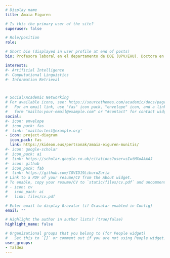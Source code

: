 ```yaml
---
# Display name
title: Amaia Eiguren

# Is this the primary user of the site?
superuser: false

# Role/position
role: 

# Short bio (displayed in user profile at end of posts)
bio: Profesora laboral en el departamento de DOE (UPV/EHU). Doctora en psicodidáctica por   la   UPV.Grupo   de   Investigación   Consolidado   del   GV   KideON. Investigadora   de   las consecuencias psico-sociales y educativas de la pandemia por COVID-19 en la CAV.

interests:
#- Artificial Intelligence
#- Computational Linguistics
#- Information Retrieval



# Social/Academic Networking
# For available icons, see: https://sourcethemes.com/academic/docs/page-builder/#icons
#   For an email link, use "fas" icon pack, "envelope" icon, and a link in the
#   form "mailto:your-email@example.com" or "#contact" for contact widget.
social:
#- icon: envelope
#  icon_pack: fas
#  link: 'mailto:test@example.org'
- icon: project-diagram
  icon_pack: fas
  link: https://kideon.eus/pertsonak/amaia-eiguren-munitis/
#- icon: google-scholar
#  icon_pack: ai
#  link: https://scholar.google.co.uk/citations?user=sIwtMXoAAAAJ
#- icon: github
#  icon_pack: fab
#  link: https://github.com/COVID19LiburuZuria
# Link to a PDF of your resume/CV from the About widget.
# To enable, copy your resume/CV to `static/files/cv.pdf` and uncomment the lines below.
# - icon: cv
#   icon_pack: ai
#   link: files/cv.pdf

# Enter email to display Gravatar (if Gravatar enabled in Config)
email: ""

# Highlight the author in author lists? (true/false)
highlight_name: false

# Organizational groups that you belong to (for People widget)
#   Set this to `[]` or comment out if you are not using People widget.
user_groups:
- Taldea
---
```


